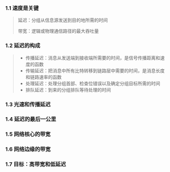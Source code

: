 ### 1.1 速度是关键
> 延迟：分组从信息源发送到目的地所需的时间
>
> 带宽：逻辑或物理通信路径的最大吞吐量

### 1.2 延迟的构成
> - 传播延迟：消息从发送端到接收端所需要的时间，是信号传播距离和速度的函数
> - 传输延迟：把消息中所有比特转移到链路层中需要的时间，是消息长度和链路速率的函数
> - 处理延迟：处理分组首部、检查位错误以及确定分组目标所需的时间
> - 排队延迟：到来的分组排队等待处理的时间

### 1.3 光速和传播延迟
### 1.4 延迟的最后一公里
### 1.5 网络核心的带宽
### 1.6 网络边缘的带宽
### 1.7 目标：高带宽和低延迟